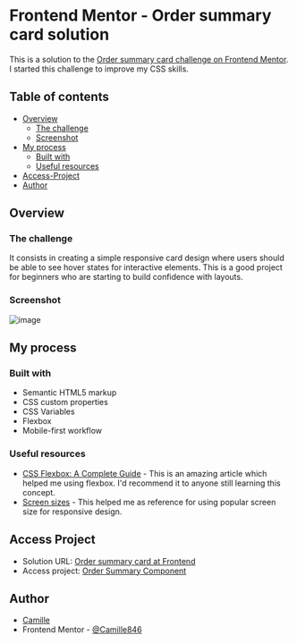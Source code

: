 # Frontend Mentor - Order summary card solution

This is a solution to the [Order summary card challenge on Frontend Mentor](https://www.frontendmentor.io/challenges/order-summary-component-QlPmajDUj). I started this challenge to improve my CSS skills.

## Table of contents

- [Overview](#overview)
  - [The challenge](#the-challenge)
  - [Screenshot](#screenshot)
- [My process](#my-process)
  - [Built with](#built-with)
  - [Useful resources](#useful-resources)
- [Access-Project](#access-project)
- [Author](#author)

## Overview

### The challenge

It consists in creating a simple responsive card design where users should be able to see hover states for interactive elements. This is a good project for beginners who are starting to build confidence with layouts.

### Screenshot

![image](https://user-images.githubusercontent.com/83260908/134046869-f289caa2-642f-4df1-a640-0a5f6823c311.png)

## My process

### Built with

- Semantic HTML5 markup
- CSS custom properties
- CSS Variables
- Flexbox
- Mobile-first workflow

### Useful resources

- [CSS Flexbox: A Complete Guide](https://sharkcoder.com/layout/flexbox) - This is an amazing article which helped me using flexbox. I'd recommend it to anyone still learning this concept. 
- [Screen sizes](https://gist.github.com/AliMd/bcaa24cbcff491a8139c) - This helped me as reference for using popular screen size for responsive design. 

## Access Project

- Solution URL: [Order summary card at Frontend](https://www.frontendmentor.io/solutions/order-summary-card-Imlkcw4fX)
- Access project: [Order Summary Component](https://camille846.github.io/Order-summary-component/)

## Author

- [Camille](https://github.com/Camille846)
- Frontend Mentor - [@Camille846](https://www.frontendmentor.io/profile/Camille846)
